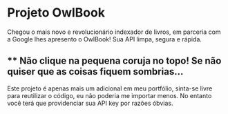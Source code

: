 # Projeto OwlBook

Chegou o mais novo e revolucionário indexador de livros, em parceria com a Google lhes apresento o OwlBook! Sua API limpa, segura e rápida.

** Não clique na pequena coruja no topo! Se não quiser que as coisas fiquem sombrias...
---
Este projeto é apenas mais um adicional em meu portfólio, sinta-se livre para reutilizar o código, eu não poderia me importar menos. No entanto você terá que providenciar
sua API key por razões óbvias.
